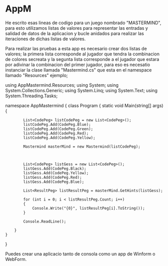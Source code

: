 # AppM

He escrito esas lineas de codigo para un juego nombrado "MASTERMIND", para esto utilizamos listas de valores para representar las entradas y salidad de datos de la aplicacion
y bucle anidados para realizar las iteraciones de dichas listas de valores.

Para realizar las pruebas a esta app es necesario crear dos listas de valores; la primera lista corresponde al jugador que tendra la combinacion de colores secreata y la segunta
lista corresponde a el jugador que estara por adivinar la combinacion del primer jugador, para eso es necesatio instanciar la clase llamada "Mastermind.cs" que esta en el namespace 
llamado "Resources" ejemplo;


using AppMastermind.Resources;
using System;
using System.Collections.Generic;
using System.Linq;
using System.Text;
using System.Threading.Tasks;

namespace AppMastermind
{
    class Program
    {
        static void Main(string[] args)
        {


            List<CodePeg> listCodePeg = new List<CodePeg>();
            listCodePeg.Add(CodePeg.Blue);
            listCodePeg.Add(CodePeg.Green);
            listCodePeg.Add(CodePeg.Red);
            listCodePeg.Add(CodePeg.Yellow);

            Mastermind masterMind = new Mastermind(listCodePeg);



            List<CodePeg> listGess = new List<CodePeg>();
            listGess.Add(CodePeg.Black);
            listGess.Add(CodePeg.Yellow);
            listGess.Add(CodePeg.Red);
            listGess.Add(CodePeg.Blue);

            List<ResultPeg> listResultPeg = masterMind.GetHints(listGess);

            for (int i = 0; i < listResultPeg.Count; i++)
            {
                Console.Write("{0}", listResultPeg[i].ToString());
            }

            Console.ReadLine();

        }
    }
}

Puedes crear una aplicacio tanto de consola como un app de Winform o WebForm.


